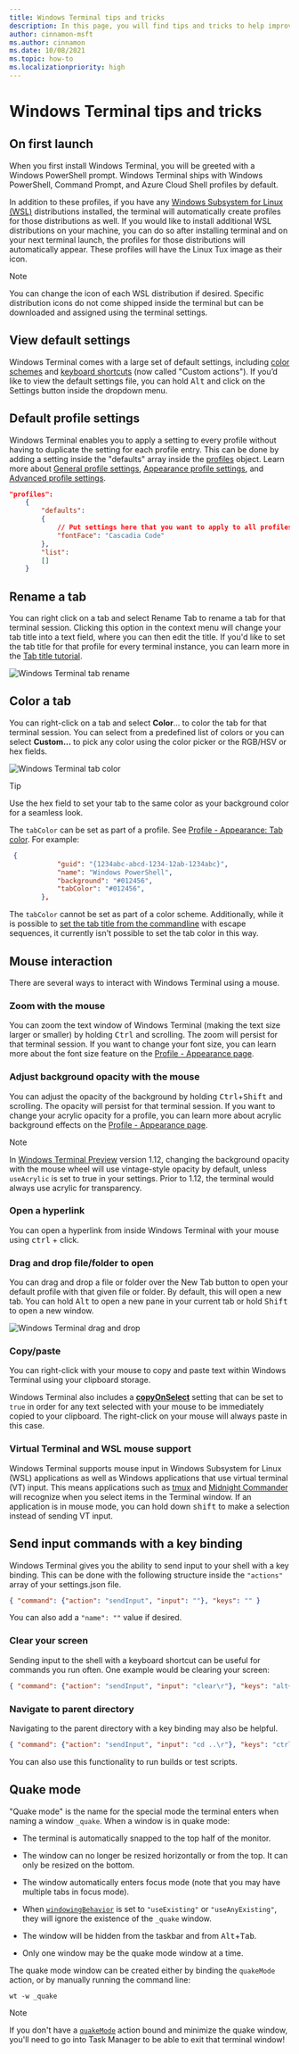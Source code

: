 ```yaml
---
title: Windows Terminal tips and tricks
description: In this page, you will find tips and tricks to help improve your Windows Terminal experience.
author: cinnamon-msft
ms.author: cinnamon
ms.date: 10/08/2021
ms.topic: how-to
ms.localizationpriority: high
---
```


# Windows Terminal tips and tricks

## On first launch

When you first install Windows Terminal, you will be greeted with a Windows PowerShell prompt. Windows Terminal ships with Windows PowerShell, Command Prompt, and Azure Cloud Shell profiles by default.

In addition to these profiles, if you have any [Windows Subsystem for Linux (WSL)](/windows/wsl) distributions installed, the terminal will automatically create profiles for those distributions as well. If you would like to install additional WSL distributions on your machine, you can do so after installing terminal and on your next terminal launch, the profiles for those distributions will automatically appear. These profiles will have the Linux Tux image as their icon.

> [!NOTE]
> You can change the icon of each WSL distribution if desired. Specific distribution icons do not come shipped inside the terminal but can be downloaded and assigned using the terminal settings.

## View default settings

Windows Terminal comes with a large set of default settings, including [color schemes](./customize-settings/color-schemes.md) and [keyboard shortcuts](./customize-settings/actions.md) (now called "Custom actions"). If you’d like to view the default settings file, you can hold <kbd>Alt</kbd> and click on the Settings button inside the dropdown menu.

## Default profile settings

Windows Terminal enables you to apply a setting to every profile without having to duplicate the setting for each profile entry. This can be done by adding a setting inside the "defaults" array inside the [profiles](./customize-settings/profile-general.md) object. Learn more about [General profile settings](./customize-settings/profile-general.md), [Appearance profile settings](./customize-settings/profile-appearance.md), and [Advanced profile settings](./customize-settings/profile-advanced.md).

```json
"profiles":
    {
        "defaults":
        {
            // Put settings here that you want to apply to all profiles.
            "fontFace": "Cascadia Code"
        },
        "list":
        []
    }
```

## Rename a tab

You can right click on a tab and select Rename Tab to rename a tab for that terminal session. Clicking this option in the context menu will change your tab title into a text field, where you can then edit the title. If you'd like to set the tab title for that profile for every terminal instance, you can learn more in the [Tab title tutorial](./tutorials/tab-title.md).

![Windows Terminal tab rename](./images/tab-rename.gif)

## Color a tab

You can right-click on a tab and select **Color**... to color the tab for that terminal session. You can select from a predefined list of colors or you can select **Custom...** to pick any color using the color picker or the RGB/HSV or hex fields.

![Windows Terminal tab color](./images/tab-color.png)

> [!TIP]
> Use the hex field to set your tab to the same color as your background color for a seamless look.

The `tabColor` can be set as part of a profile. See [Profile - Appearance: Tab color](./customize-settings/profile-appearance.md#tab-color). For example:

```json
 {
            "guid": "{1234abc-abcd-1234-12ab-1234abc}",
            "name": "Windows PowerShell",
            "background": "#012456",
            "tabColor": "#012456",
        },
```

The `tabColor` cannot be set as part of a color scheme. Additionally, while it is possible to [set the tab title from the commandline](./tutorials/tab-title.md) with escape sequences, it currently isn't possible to set the tab color in this way.

## Mouse interaction

There are several ways to interact with Windows Terminal using a mouse.

### Zoom with the mouse

You can zoom the text window of Windows Terminal (making the text size larger or smaller) by holding <kbd>Ctrl</kbd> and scrolling. The zoom will persist for that terminal session. If you want to change your font size, you can learn more about the font size feature on the [Profile - Appearance page](./customize-settings/profile-appearance.md#text).

### Adjust background opacity with the mouse

You can adjust the opacity of the background by holding <kbd>Ctrl</kbd>+<kbd>Shift</kbd> and scrolling. The opacity will persist for that terminal session. If you want to change your acrylic opacity for a profile, you can learn more about acrylic background effects on the [Profile - Appearance page](./customize-settings/profile-appearance.md#transparency).

> [!NOTE]
> In [Windows Terminal Preview](https://aka.ms/terminal-preview) version 1.12, changing the background opacity with the mouse wheel will use vintage-style opacity by default, unless `useAcrylic` is set to true in your settings. Prior to 1.12, the terminal would always use acrylic for transparency.

### Open a hyperlink

You can open a hyperlink from inside Windows Terminal with your mouse using <kbd>ctrl</kbd> + click.

### Drag and drop file/folder to open

You can drag and drop a file or folder over the New Tab button to open your default profile with that given file or folder. By default, this will open a new tab. You can hold <kbd>Alt</kbd> to open a new pane in your current tab or hold <kbd>Shift</kbd> to open a new window.

![Windows Terminal drag and drop](./images/drag-and-drop.gif)

### Copy/paste

You can right-click with your mouse to copy and paste text within Windows Terminal using your clipboard storage.

Windows Terminal also includes a **[copyOnSelect](./customize-settings/interaction.md#automatically-copy-selection-to-clipboard)** setting that can be set to `true` in order for any text selected with your mouse to be immediately copied to your clipboard. The right-click on your mouse will always paste in this case.

### Virtual Terminal and WSL mouse support

Windows Terminal supports mouse input in Windows Subsystem for Linux (WSL) applications as well as Windows applications that use virtual terminal (VT) input. This means applications such as [tmux](https://github.com/tmux/tmux/wiki) and [Midnight Commander](https://www.linuxhelp.com/how-to-install-midnight-commander-in-linux) will recognize when you select items in the Terminal window. If an application is in mouse mode, you can hold down <kbd>shift</kbd> to make a selection instead of sending VT input.

## Send input commands with a key binding

Windows Terminal gives you the ability to send input to your shell with a key binding. This can be done with the following structure inside the `"actions"` array of your settings.json file.

```json
{ "command": {"action": "sendInput", "input": ""}, "keys": "" }
```

You can also add a `"name": ""` value if desired.

### Clear your screen

Sending input to the shell with a keyboard shortcut can be useful for commands you run often. One example would be clearing your screen:

```json
{ "command": {"action": "sendInput", "input": "clear\r"}, "keys": "alt+k", "name": "clear terminal" }
```

### Navigate to parent directory

Navigating to the parent directory with a key binding may also be helpful.

```json
{ "command": {"action": "sendInput", "input": "cd ..\r"}, "keys": "ctrl+up" }
```

You can also use this functionality to run builds or test scripts.

## Quake mode

"Quake mode" is the name for the special mode the terminal enters when naming a window `_quake`. When a window is in quake mode:

* The terminal is automatically snapped to the top half of the monitor.

* The window can no longer be resized horizontally or from the top. It can only be resized on the bottom.

* The window automatically enters focus mode (note that you may have multiple tabs in focus mode).

* When [`windowingBehavior`](./customize-settings/startup.md#new-instance-behavior) is set to `"useExisting"` or `"useAnyExisting"`, they will ignore the existence of the `_quake` window.

* The window will be hidden from the taskbar and from <kbd>Alt</kbd>+<kbd>Tab</kbd>.

* Only one window may be the quake mode window at a time.

The quake mode window can be created either by binding the `quakeMode` action, or by manually running the command line:

```console
wt -w _quake
```

> [!NOTE]
> If you don't have a [`quakeMode`](./customize-settings/actions.md#global-commands) action bound and minimize the quake window, you'll need to go into Task Manager to be able to exit that terminal window!
